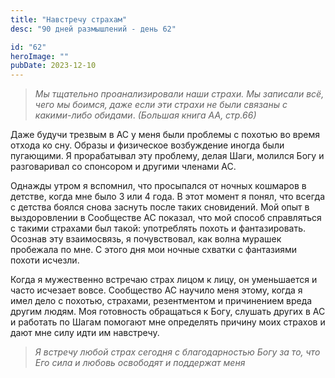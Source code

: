 ```yaml
---
title: "Навстречу страхам"
desc: "90 дней размышлений - день 62"

id: "62"
heroImage: ""
pubDate: 2023-12-10
---
```

> _Мы тщательно проанализировали наши страхи. Мы записали всё, чего мы боимся,
> даже если эти страхи не были связаны с какими-либо обидами_. _(Большая книга
> АА, стр.66)_

Даже будучи трезвым в АС у меня были проблемы с похотью во время отхода ко
сну. Образы и физическое возбуждение иногда были пугающими. Я прорабатывал эту
проблему, делая Шаги, молился Богу и разговаривал со спонсором и другими
членами АС.

Однажды утром я вспомнил, что просыпался от ночных кошмаров в детстве, когда
мне было 3 или 4 года. В этот момент я понял, что всегда с детства боялся
снова заснуть после таких сновидений. Мой опыт в выздоровлении в Сообществе АС
показал, что мой способ справляться с такими страхами был такой: употреблять
похоть и фантазировать. Осознав эту взаимосвязь, я почувствовал, как волна
мурашек пробежала по мне. С этого дня мои ночные схватки с фантазиями похоти
исчезли.

Когда я мужественно встречаю страх лицом к лицу, он уменьшается и часто
исчезает вовсе. Сообщество АС научило меня этому, когда я имел дело с похотью,
страхами, резентментом и причинением вреда другим людям. Моя готовность
обращаться к Богу, слушать других в АС и работать по Шагам помогают мне
определять причину моих страхов и дают мне силу идти им навстречу.

> _Я встречу любой страх сегодня с благодарностью Богу за то, что Его сила и
> любовь освободят и поддержат меня_

